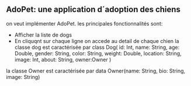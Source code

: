 ## AdoPet: une application d´adoption des chiens
on veut implémenter AdoPet. les principales fonctionnalités sont:
- Afficher la liste de dogs
- En cliquqnt sur chaque ligne on accede au detail de chaque chien
la classe dog est caractérisée par 
class Dog(
    id: Int,
    name: String,
    age: Double,
    gender: String,
    color: String,
    weight: Double,
    location: String,
    image: Int,
    about: String,
     owner:Owner
) 

la classe Owner est caractérisée par data Owner(name: String, bio: String, image: String)
